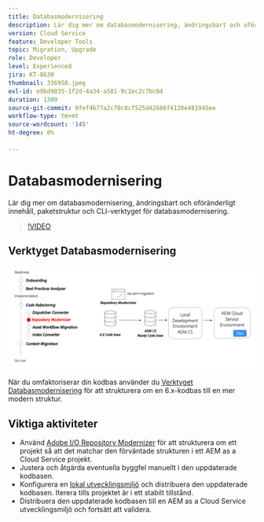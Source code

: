 ```yaml
---
title: Databasmodernisering
description: Lär dig mer om databasmodernisering, ändringsbart och oföränderligt innehåll, paketstruktur och CLI-verktyget för databasmodernisering.
version: Cloud Service
feature: Developer Tools
topic: Migration, Upgrade
role: Developer
level: Experienced
jira: KT-8630
thumbnail: 336958.jpeg
exl-id: e9bd9035-1f2d-4a34-a581-9c1ec2c7bc04
duration: 1309
source-git-commit: 9fef4b77a2c70c8cf525d42686f4120e481945ee
workflow-type: tm+mt
source-wordcount: '145'
ht-degree: 0%

---
```


# Databasmodernisering

Lär dig mer om databasmodernisering, ändringsbart och oföränderligt innehåll, paketstruktur och CLI-verktyget för databasmodernisering.

>[!VIDEO](https://video.tv.adobe.com/v/336958?quality=12&learn=on)

## Verktyget Databasmodernisering

![Databasmodernisering](./assets/repository-modernizer.png)

När du omfaktoriserar din kodbas använder du [Verktyget Databasmodernisering](https://experienceleague.adobe.com/docs/experience-manager-cloud-service/moving/refactoring-tools/repo-modernizer.html) för att strukturera om en 6.x-kodbas till en mer modern struktur.

## Viktiga aktiviteter

* Använd [Adobe I/O Repository Modernizer](https://github.com/adobe/aio-cli-plugin-aem-cloud-service-migration#command-aio-aem-migrationrepository-modernizer) för att strukturera om ett projekt så att det matchar den förväntade strukturen i ett AEM as a Cloud Service projekt.
* Justera och åtgärda eventuella byggfel manuellt i den uppdaterade kodbasen.
* Konfigurera en [lokal utvecklingsmiljö](https://experienceleague.adobe.com/docs/experience-manager-learn/cloud-service/local-development-environment-set-up/overview.html) och distribuera den uppdaterade kodbasen. Iterera tills projektet är i ett stabilt tillstånd.
* Distribuera den uppdaterade kodbasen till en AEM as a Cloud Service utvecklingsmiljö och fortsätt att validera.

